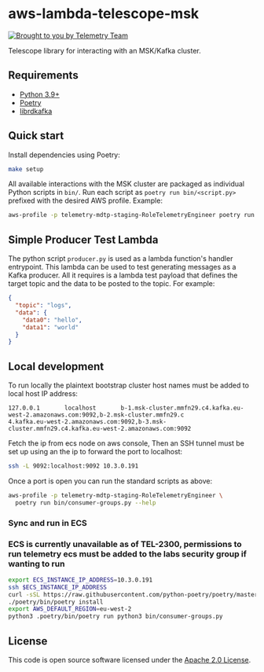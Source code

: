 # aws-lambda-telescope-msk

[![Brought to you by Telemetry Team](https://img.shields.io/badge/MDTP-Telemetry-40D9C0?style=flat&labelColor=000000&logo=gov.uk)](https://confluence.tools.tax.service.gov.uk/display/TEL/Telemetry)

Telescope library for interacting with an MSK/Kafka cluster.

## Requirements

* [Python 3.9+](https://www.python.org/downloads/release)
* [Poetry](https://python-poetry.org/)
* [librdkafka](https://github.com/edenhill/librdkafka)

## Quick start

Install dependencies using Poetry:

```sh
make setup
```

All available interactions with the MSK cluster are packaged as individual Python scripts in `bin/`.
Run each script as `poetry run bin/<script.py>` prefixed with the desired AWS profile.
Example:

```sh
aws-profile -p telemetry-mdtp-staging-RoleTelemetryEngineer poetry run bin/consumer-groups.py --help
```

## Simple Producer Test Lambda
The python script `producer.py` is used as a lambda function's handler entrypoint. This lambda can be used to test
generating messages as a Kafka producer. All it requires is a lambda test payload that defines the target topic and the
data to be posted to the topic. For example:

```json
{
  "topic": "logs",
  "data": {
    "data0": "hello",
    "data1": "world"
  }
}
```

## Local development

To run locally the plaintext bootstrap cluster host names must be added to local host IP address:
```
127.0.0.1       localhost       b-1.msk-cluster.mmfn29.c4.kafka.eu-west-2.amazonaws.com:9092,b-2.msk-cluster.mmfn29.c
4.kafka.eu-west-2.amazonaws.com:9092,b-3.msk-cluster.mmfn29.c4.kafka.eu-west-2.amazonaws.com:9092
```
Fetch the ip from ecs node on aws console,
Then an SSH tunnel must be set up using an the ip to forward the port to localhost:
```sh
ssh -L 9092:localhost:9092 10.3.0.191
```
Once a port is open you can run the standard scripts as above:
```sh
aws-profile -p telemetry-mdtp-staging-RoleTelemetryEngineer \
  poetry run bin/consumer-groups.py --help
```

### Sync and run in ECS
### ECS is currently unavailable as of TEL-2300, permissions to run telemetry ecs must be added to the labs security group if wanting to run


```sh
export ECS_INSTANCE_IP_ADDRESS=10.3.0.191
ssh $ECS_INSTANCE_IP_ADDRESS
curl -sSL https://raw.githubusercontent.com/python-poetry/poetry/master/get-poetry.py | python -
./poetry/bin/poetry install
export AWS_DEFAULT_REGION=eu-west-2
python3 .poetry/bin/poetry run python3 bin/consumer-groups.py
```

## License

This code is open source software licensed under the [Apache 2.0 License]("http://www.apache.org/licenses/LICENSE-2.0.html").
